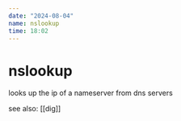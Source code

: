```yaml
---
date: "2024-08-04"
name: nslookup
time: 18:02
---
```


# nslookup

looks up the ip of a nameserver from dns servers

see also: [[dig]]
